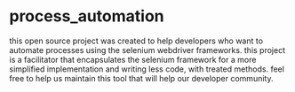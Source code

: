 # process_automation
this open source project was created to help developers who want to automate processes using the selenium webdriver frameworks. this project is a facilitator that encapsulates the selenium framework for a more simplified implementation and writing less code, with treated methods. feel free to help us maintain this tool that will help our developer community.
